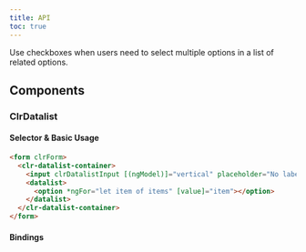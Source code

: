 ```yaml
---
title: API
toc: true
---
```


Use checkboxes when users need to select multiple options in a list of related options.

## Components

### ClrDatalist

#### Selector & Basic Usage

```html
<form clrForm>
  <clr-datalist-container>
    <input clrDatalistInput [(ngModel)]="vertical" placeholder="No label" name="Option" />
    <datalist>
      <option *ngFor="let item of items" [value]="item"></option>
    </datalist>
  </clr-datalist-container>
</form>
```

#### Bindings

<DocComponentApi component="ClrFormCommon" item="bindings" />

